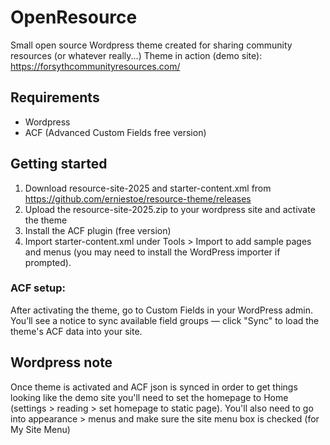 # OpenResource 
Small open source Wordpress theme created for sharing community resources (or whatever really...)
Theme in action (demo site): https://forsythcommunityresources.com/

## Requirements
- Wordpress
- ACF (Advanced Custom Fields free version)

## Getting started
1. Download resource-site-2025 and starter-content.xml from https://github.com/erniestoe/resource-theme/releases
2. Upload the resource-site-2025.zip to your wordpress site and activate the theme
3. Install the ACF plugin (free version)
4. Import starter-content.xml under Tools > Import to add sample pages and menus (you may need to install the WordPress importer if prompted).

### ACF setup:
After activating the theme, go to Custom Fields in your WordPress admin. You’ll see a notice to sync available field groups — click "Sync" to load the theme's ACF data into your site.

## Wordpress note
Once theme is activated and ACF json is synced in order to get things looking like the demo site you'll need to set the homepage to Home (settings > reading > set homepage to static page). You'll also need to go into appearance > menus and make sure the site menu box is checked (for My Site Menu)
